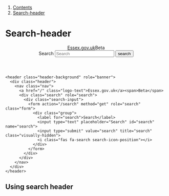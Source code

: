 <div class="breadcrumbs">
  <ol>
    <li><a href="/docs/core/contents">Contents</a></li>
    <li><a href="#">Search-header</a></li>
  </ol>
</div>

# Search-header

<header class="header-background" role="banner">
  <div class="header">
    <nav class="nav">
      <a href="/" class="logo-text">Essex.gov.uk</a><span>Beta</span>
      <div class="search" role="search">
        <div class="search-input">
          <form action="/search" method="get" role="search" class="form">
            <div class="group">
              <label for="search">Search</label>
              <input type="text" placeholder="Search" id="search" name="search">
              <input type="submit" value="search" title="search" class="visually-hidden">
              <i class="fas fa-search search-icon-position"></i>
            </div>
          </form>
        </div>
      </div>
    </nav>
  </div>
</header>

    <header class="header-background" role="banner">
      <div class="header">
        <nav class="nav">
          <a href="/" class="logo-text">Essex.gov.uk</a><span>Beta</span>
          <div class="search" role="search">
            <div class="search-input">
              <form action="/search" method="get" role="search" class="form">
                <div class="group">
                  <label for="search">Search</label>
                  <input type="text" placeholder="Search" id="search" name="search">
                  <input type="submit" value="search" title="search" class="visually-hidden">
                  <i class="fas fa-search search-icon-position"></i>
                </div>
              </form>
            </div>
          </div>
        </nav>
      </div>
    </header>



## Using search header

